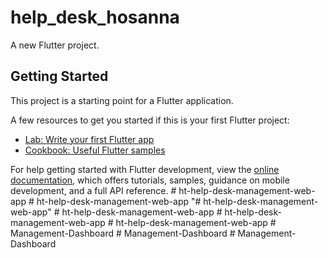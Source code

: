 # help_desk_hosanna

A new Flutter project.

## Getting Started

This project is a starting point for a Flutter application.

A few resources to get you started if this is your first Flutter project:

- [Lab: Write your first Flutter app](https://docs.flutter.dev/get-started/codelab)
- [Cookbook: Useful Flutter samples](https://docs.flutter.dev/cookbook)

For help getting started with Flutter development, view the
[online documentation](https://docs.flutter.dev/), which offers tutorials,
samples, guidance on mobile development, and a full API reference.
#   h t - h e l p - d e s k - m a n a g e m e n t - w e b - a p p  
 #   h t - h e l p - d e s k - m a n a g e m e n t - w e b - a p p  
 "# ht-help-desk-management-web-app" 
#   h t - h e l p - d e s k - m a n a g e m e n t - w e b - a p p  
 #   h t - h e l p - d e s k - m a n a g e m e n t - w e b - a p p  
 #   h t - h e l p - d e s k - m a n a g e m e n t - w e b - a p p  
 #   M a n a g e m e n t - D a s h b o a r d  
 #   M a n a g e m e n t - D a s h b o a r d  
 #   M a n a g e m e n t - D a s h b o a r d  
 